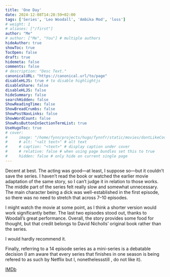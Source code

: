 ```yaml
---
title: 'One Day'
date: 2024-12-08T14:28:59+02:00
tags: ['Series', 'Leo Woodall', 'Ambika Mod', 'loss']
# weight: 1
# aliases: ["/first"]
author: "Me"
# author: ["Me", "You"] # multiple authors
hideAuthor: true
showToc: true
TocOpen: false
draft: true
hidemeta: false
comments: false
# description: "Desc Text."
canonicalURL: "https://canonical.url/to/page"
disableHLJS: true # to disable highlightjs
disableShare: false
disableHLJS: false
hideSummary: false
searchHidden: false
ShowReadingTime: false
ShowBreadCrumbs: false
ShowPostNavLinks: false
ShowWordCount: false
ShowRssButtonInSectionTermList: true
UseHugoToc: true
# cover:
#     image: "/home/fynn/projects/hugo/fynnfr/static/movies/dontLikeCover.png" # image path/url
#     # alt: "<alt text>" # alt text
#     # caption: "<text>" # display caption under cover
#     # relative: false # when using page bundles set this to true
#     hidden: false # only hide on current single page
---
```

Decent at best. The acting was good—at least, I suppose so—but it couldn’t save the series. I haven’t read the book or watched the earlier movie adaptation of the same story, so I can’t judge it in relation to those works. The middle part of the series felt really slow and somewhat unnecessary. The main character being a dick was well-established in the first episode, so there was no need to stretch that across 7–10 episodes.

I might watch the movie at some point, as I think a shorter version would work significantly better. The last two episodes stood out, thanks to Woodall’s great performance. Overall, the story provides some food for thought, but that credit belongs to David Nicholls’ original book rather than the series. 

I would hardly recommend it.

Finally, referring to a 14 episode series as a mini-series is a debatable decision (I am aware that every series that finishes in one season is being refered to as such by Netflix but I, nonethelessstill , do not like it).

[IMDb](https://www.imdb.com/title/tt16283804/)
